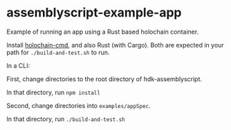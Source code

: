 # assemblyscript-example-app

Example of running an app using a Rust based holochain container.

Install [holochain-cmd](https://github.com/holochain/holochain-cmd), and also Rust (with Cargo). Both are expected in your path for `./build-and-test.sh` to run.

In a CLI:

First, change directories to the root directory of hdk-assemblyscript.

In that directory, run `npm install`

Second, change directories into `examples/appSpec`.

In that directory, run `./build-and-test.sh`

